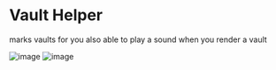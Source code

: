 # Vault Helper


marks vaults for you
also able to play a sound when you render a vault


![image](https://github.com/user-attachments/assets/728aebf8-4b0c-4bd7-96cb-150028e3bb8e)
![image](https://github.com/user-attachments/assets/12da4881-52f6-44a8-8449-c7501444a679)
